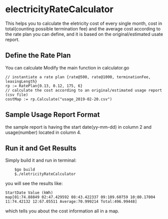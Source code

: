 # electricityRateCalculator
This helps you to calculate the eletricity cost of every single month, cost in total(counting possible termination fee) and the average cost according to the rate plan you can define, and it is based on the original/estimated usate report.

## Define the Rate Plan
You can calculate 
Modify the main function in calculator.go
```
// instantiate a rate plan {rate@500, rate@1000, terminationFee, leasingLength}
rp := RatePlan{0.13, 0.12, 175, 6}
// calculate the cost according to an original/estimated usage report (csv file)
costMap := rp.Calculate("usage_2019-02-20.csv") 

```

## Sample Usage Report Format
 the sample report is having the start date(yy-mm-dd) in column 2 and usage(number) located in column 4.

 ## Run it and Get Results
Simply build it and run in terminal: 
```
    $go build
    $./eletricityRateCalculator
```
you will see the results like:
```
StartDate Value (kWh)
map[01:74.88849 02:47.429592 08:43.422337 09:109.60759 10:80.17004 11:74.42132 12:67.05511 Average:70.999214 Total:496.99448]
```

which tells you about the cost information all in a map.